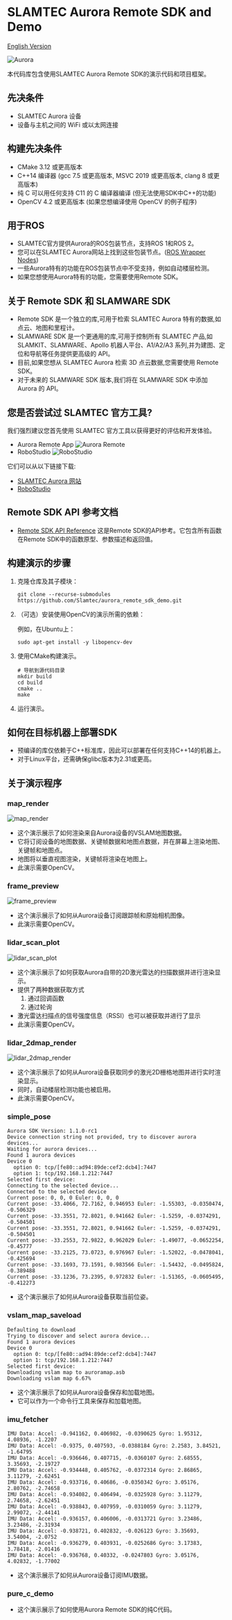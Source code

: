 # SLAMTEC Aurora Remote SDK and Demo

[English Version](README.md)

![Aurora](res/aurora.device.png)

本代码库包含使用SLAMTEC Aurora Remote SDK的演示代码和项目框架。

## 先决条件
- SLAMTEC Aurora 设备
- 设备与主机之间的 WiFi 或以太网连接

## 构建先决条件
- CMake 3.12 或更高版本
- C++14 编译器 (gcc 7.5 或更高版本, MSVC 2019 或更高版本, clang 8 或更高版本)
- 纯 C 可以用任何支持 C11 的 C 编译器编译 (但无法使用SDK中C++的功能)
- OpenCV 4.2 或更高版本 (如果您想编译使用 OpenCV 的例子程序)


## 用于ROS
- SLAMTEC官方提供Aurora的ROS包装节点，支持ROS 1和ROS 2。
- 您可以在SLAMTEC Aurora网站上找到这些包装节点。([ROS Wrapper Nodes](https://developer.slamtec.com/docs/slamware/aurora_ros2_sdk/))
- 一些Aurora特有的功能在ROS包装节点中不受支持，例如自动楼层检测。
- 如果您想使用Aurora特有的功能，您需要使用Remote SDK。

## 关于 Remote SDK 和 SLAMWARE SDK
- Remote SDK 是一个独立的库,可用于检索 SLAMTEC Aurora 特有的数据,如点云、地图和里程计。
- SLAMWARE SDK 是一个更通用的库,可用于控制所有 SLAMTEC 产品,如 SLAMKIT、SLAMWARE、Apollo 机器人平台、A1/A2/A3 系列,并为建图、定位和导航等任务提供更高级的 API。
- 目前,如果您想从 SLAMTEC Aurora 检索 3D 点云数据,您需要使用 Remote SDK。
- 对于未来的 SLAMWARE SDK 版本,我们将在 SLAMWARE SDK 中添加 Aurora 的 API。

## 您是否尝试过 SLAMTEC 官方工具?
我们强烈建议您首先使用 SLAMTEC 官方工具以获得更好的评估和开发体验。
- Aurora Remote App
![Aurora Remote](res/aurora.remote.png)
- RoboStudio
![RoboStudio](res/slamtec.robostudio.png)

它们可以从以下链接下载:
- [SLAMTEC Aurora 网站](https://www.slamtec.com/cn/Aurora) 
- [RoboStudio](https://www.slamtec.com/en/RoboStudio)

## Remote SDK API 参考文档
- [Remote SDK API Reference](doc/html/index.html)
这是Remote SDK的API参考。它包含所有函数在Remote SDK中的函数原型、参数描述和返回值。


## 构建演示的步骤
1. 克隆仓库及其子模块：
    ```
    git clone --recurse-submodules https://github.com/Slamtec/aurora_remote_sdk_demo.git
   
2. （可选）安装使用OpenCV的演示所需的依赖：
  
   例如，在Ubuntu上：
   ```
   sudo apt-get install -y libopencv-dev
   ```

3. 使用CMake构建演示。

    ```
    # 导航到源代码目录
    mkdir build
    cd build
    cmake ..
    make
    ```
4. 运行演示。


## 如何在目标机器上部署SDK
- 预编译的库仅依赖于C++标准库，因此可以部署在任何支持C++14的机器上。
- 对于Linux平台，还需确保glibc版本为2.31或更高。

## 关于演示程序
### map_render
![map_render](res/demo_vertical_map.gif)
- 这个演示展示了如何渲染来自Aurora设备的VSLAM地图数据。
- 它将订阅设备的地图数据、关键帧数据和地图点数据，并在屏幕上渲染地图、关键帧和地图点。
- 地图将以垂直视图渲染，关键帧将渲染在地图上。
- 此演示需要OpenCV。

### frame_preview
![frame_preview](res/demo_tracking_prev_full.png)
- 这个演示展示了如何从Aurora设备订阅跟踪帧和原始相机图像。
- 此演示需要OpenCV。



### lidar_scan_plot
![lidar_scan_plot](res/demo.lidar.scan.rendering.gif)
- 这个演示展示了如何获取Aurora自带的2D激光雷达的扫描数据并进行渲染显示。
- 提供了两种数据获取方式
   1. 通过回调函数
   2. 通过轮询
- 激光雷达扫描点的信号强度信息（RSSI）也可以被获取并进行了显示
- 此演示需要OpenCV。


### lidar_2dmap_render
![lidar_2dmap_render](res/demo_lidar_2dmap.gif)
- 这个演示展示了如何从Aurora设备获取同步的激光2D栅格地图并进行实时渲染显示。
- 同时，自动楼层检测功能也被启用。
- 此演示需要OpenCV。



### simple_pose
```
Aurora SDK Version: 1.1.0-rc1
Device connection string not provided, try to discover aurora devices...
Waiting for aurora devices...
Found 1 aurora devices
Device 0
  option 0: tcp/[fe80::ad94:89de:cef2:dcb4]:7447
  option 1: tcp/192.168.1.212:7447
Selected first device: 
Connecting to the selected device...
Connected to the selected device
Current pose: 0, 0, 0 Euler: 0, 0, 0
Current pose: -33.4066, 72.7162, 0.946953 Euler: -1.55303, -0.0350474, -0.506329
Current pose: -33.3551, 72.8021, 0.941662 Euler: -1.5259, -0.0374291, -0.504501
Current pose: -33.3551, 72.8021, 0.941662 Euler: -1.5259, -0.0374291, -0.504501
Current pose: -33.2553, 72.9822, 0.962029 Euler: -1.49077, -0.0652254, -0.45777
Current pose: -33.2125, 73.0723, 0.976967 Euler: -1.52022, -0.0478041, -0.425694
Current pose: -33.1693, 73.1591, 0.983566 Euler: -1.54432, -0.0495824, -0.389488
Current pose: -33.1236, 73.2395, 0.972832 Euler: -1.51365, -0.0605495, -0.412273
```

- 这个演示展示了如何从Aurora设备获取当前位姿。

### vslam_map_saveload
```
Defaulting to download
Trying to discover and select aurora device...
Found 1 aurora devices
Device 0
  option 0: tcp/[fe80::ad94:89de:cef2:dcb4]:7447
  option 1: tcp/192.168.1.212:7447
Selected first device: 
Downloading vslam map to auroramap.asb
Downloading vslam map 6.67%
```
- 这个演示展示了如何从Aurora设备保存和加载地图。
- 它可以作为一个命令行工具来保存和加载地图。


### imu_fetcher
```
IMU Data: Accel: -0.941162, 0.406982, -0.0390625 Gyro: 1.95312, 4.08936, -1.2207
IMU Data: Accel: -0.9375, 0.407593, -0.0388184 Gyro: 2.2583, 3.84521, -1.64795
IMU Data: Accel: -0.936646, 0.407715, -0.0360107 Gyro: 2.68555, 3.35693, -2.19727
IMU Data: Accel: -0.934448, 0.405762, -0.0372314 Gyro: 2.86865, 3.11279, -2.62451
IMU Data: Accel: -0.933716, 0.40686, -0.0350342 Gyro: 3.05176, 2.80762, -2.74658
IMU Data: Accel: -0.934082, 0.406494, -0.0325928 Gyro: 3.11279, 2.74658, -2.62451
IMU Data: Accel: -0.938843, 0.407959, -0.0310059 Gyro: 3.11279, 2.99072, -2.44141
IMU Data: Accel: -0.936157, 0.406006, -0.0313721 Gyro: 3.23486, 3.23486, -2.31934
IMU Data: Accel: -0.938721, 0.402832, -0.026123 Gyro: 3.35693, 3.54004, -2.0752
IMU Data: Accel: -0.936279, 0.403931, -0.0252686 Gyro: 3.17383, 3.78418, -2.01416
IMU Data: Accel: -0.936768, 0.40332, -0.0247803 Gyro: 3.05176, 4.02832, -1.77002
```
- 这个演示展示了如何从Aurora设备订阅IMU数据。

### pure_c_demo
- 这个演示展示了如何使用Aurora Remote SDK的纯C代码。
